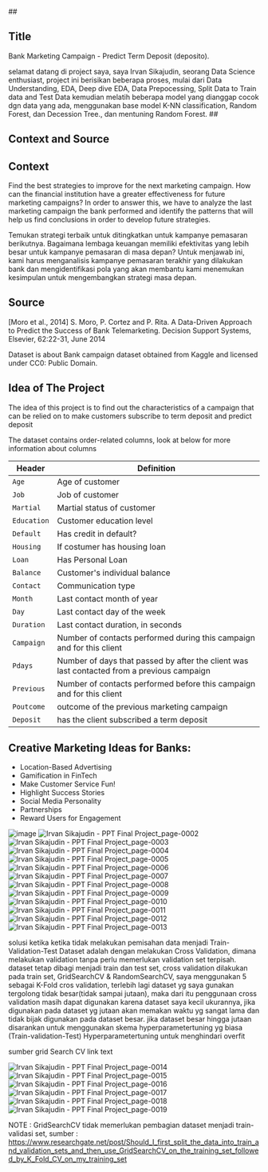 
##<h2>Title</h2>
Bank Marketing Campaign - Predict Term Deposit (deposito).</br>

selamat datang di project saya, saya Irvan Sikajudin, seorang Data Science enthusiast, project ini berisikan beberapa proses, mulai dari Data Understanding, EDA, Deep dive EDA, Data Prepocessing, Split Data to Train data and Test Data kemudian melatih beberapa model yang dianggap cocok dgn data yang ada, menggunakan base model K-NN classification, Random Forest, dan Decession Tree., dan mentuning Random Forest.
##<h2>Context and Source</h2>

<h2>Context</h2>
Find the best strategies to improve for the next marketing campaign. How can the financial institution have a greater effectiveness for future marketing campaigns? In order to answer this, we have to analyze the last marketing campaign the bank performed and identify the patterns that will help us find conclusions in order to develop future strategies.<br>

Temukan strategi terbaik untuk ditingkatkan untuk kampanye pemasaran berikutnya. Bagaimana lembaga keuangan memiliki efektivitas yang lebih besar untuk kampanye pemasaran di masa depan? Untuk menjawab ini, kami harus menganalisis kampanye pemasaran terakhir yang dilakukan bank dan mengidentifikasi pola yang akan membantu kami menemukan kesimpulan untuk mengembangkan strategi masa depan.<br>

<h2>Source</h2>
[Moro et al., 2014] S. Moro, P. Cortez and P. Rita. A Data-Driven Approach to Predict the Success of Bank Telemarketing. Decision Support Systems, Elsevier, 62:22-31, June 2014

Dataset is about Bank campaign dataset obtained from Kaggle and licensed under CC0: Public Domain.

## Idea of The Project
The idea of ​​this project is to find out the characteristics of a campaign that can be relied on to make customers subscribe to term deposit and predict deposit

The dataset contains order-related columns, look at below for more information about columns

<table>
<thead><tr>
<th>Header</th>
<th>Definition</th>
</tr>
</thead>
<tbody>
<tr>
<td><code>Age</code></td>
<td>Age of customer</td>
</tr>
<tr>
<td><code>Job</code></td>
<td>Job of customer</td>
</tr>
<tr>
<td><code>Martial</code></td>
<td>Martial status of customer  </td>
</tr>
<tr>
<td><code>Education</code></td>
<td>Customer education level</td>
</tr>
<tr>
<td><code>Default</code></td>
<td>Has credit in default?</td>
</tr>
<tr>
<td><code>Housing</code></td>
<td>If costumer has housing loan</td>
</tr>
<tr>
<td><code>Loan</code></td>
<td>Has Personal Loan</td>
</tr>
<tr>
<td><code>Balance</code></td>
<td>Customer's individual balance</td>
</tr>
<tr>
<td><code>Contact</code></td>
<td>Communication type</td>
</tr>
<tr>
<td><code>Month</code></td>
<td>Last contact month of year </td>
</tr>
<tr>
<td><code>Day</code></td>
<td>Last contact day of the week</td>
</tr>
<tr>
<td><code>Duration</code></td>
<td>Last contact duration, in seconds</td>
</tr>
<tr>
<td><code>Campaign</code></td>
<td>Number of contacts performed during this campaign and for this client</td>
</tr>
<tr>
<td><code>Pdays</code></td>
<td>Number of days that passed by after the client was last contacted from a previous campaign</td>
</tr>
<tr>
<td><code>Previous</code></td>
<td>Number of contacts performed before this campaign and for this client</td>
</tr>
<tr>
<td><code>Poutcome</code></td>
<td>outcome of the previous marketing campaign </td>
</tr>
<tr>
<td><code>Deposit</code></td>
<td>has the client subscribed a term deposit</td>
</tr>
</tbody>
</table>


## <h2>Creative Marketing Ideas for Banks:</h2>


*   Location-Based Advertising
*   Gamification in FinTech
*   Make Customer Service Fun!
*   Highlight Success Stories
*   Social Media Personality
*   Partnerships
*   Reward Users for Engagement


![image](https://user-images.githubusercontent.com/41347634/176096942-23eaf3cc-cb8e-4d22-9507-addb1ba441b7.png)
![Irvan Sikajudin - PPT Final Project_page-0002](https://user-images.githubusercontent.com/41347634/176099065-5936f913-538e-465e-9296-f69f918464d7.jpg)
![Irvan Sikajudin - PPT Final Project_page-0003](https://user-images.githubusercontent.com/41347634/176099072-39c4e4d8-45aa-4c31-a440-723dc9364804.jpg)
![Irvan Sikajudin - PPT Final Project_page-0004](https://user-images.githubusercontent.com/41347634/176099076-0579c96a-f1a4-43f3-93b8-e379bf45b79d.jpg)
![Irvan Sikajudin - PPT Final Project_page-0005](https://user-images.githubusercontent.com/41347634/176099081-a6793e8b-d335-4514-bdd5-f63a5bbe007d.jpg)
![Irvan Sikajudin - PPT Final Project_page-0006](https://user-images.githubusercontent.com/41347634/176099086-b44f826d-d4da-4571-bc0b-d891dc346932.jpg)
![Irvan Sikajudin - PPT Final Project_page-0007](https://user-images.githubusercontent.com/41347634/176099091-3d58732e-b2a7-4ca7-9408-6df3b2e1e872.jpg)
![Irvan Sikajudin - PPT Final Project_page-0008](https://user-images.githubusercontent.com/41347634/176099094-7cc5ae93-34b8-4334-b141-86587c11c444.jpg)
![Irvan Sikajudin - PPT Final Project_page-0009](https://user-images.githubusercontent.com/41347634/176099097-3c7678d5-d5bd-4138-b872-f2c841af2f7a.jpg)
![Irvan Sikajudin - PPT Final Project_page-0010](https://user-images.githubusercontent.com/41347634/176099104-4f5d2657-d1d8-46c4-9f9d-f3d71ccc659e.jpg)
![Irvan Sikajudin - PPT Final Project_page-0011](https://user-images.githubusercontent.com/41347634/176099106-c742b997-0c43-41b3-bc0d-dde61eff697c.jpg)
![Irvan Sikajudin - PPT Final Project_page-0012](https://user-images.githubusercontent.com/41347634/176099109-33914920-e7e9-4ff8-8e95-102b7b612976.jpg)
![Irvan Sikajudin - PPT Final Project_page-0013](https://user-images.githubusercontent.com/41347634/176099113-d1475d86-bb20-44f7-83f5-253f5c278609.jpg)


solusi ketika ketika tidak melakukan pemisahan data menjadi Train-Validation-Test Dataset adalah dengan melakukan Cross Validation, dimana melakukan validation tanpa perlu memerlukan validation set terpisah. dataset tetap dibagi menjadi train dan test set, cross validation dilakukan pada train set, GridSearchCV & RandomSearchCV, saya menggunakan 5 sebagai K-Fold cros validation, terlebih lagi dataset yg saya gunakan tergolong tidak besar(tidak sampai jutaan), maka dari itu penggunaan cross validation masih dapat digunakan karena dataset saya kecil ukurannya, jika digunakan pada dataset yg jutaan akan memakan waktu yg sangat lama dan tidak bijak digunakan pada dataset besar. jika dataset besar hingga jutaan disarankan untuk menggunakan skema hyperparametertuning yg biasa (Train-validation-Test)
Hyperparametertuning untuk menghindari overfit

sumber grid Search CV link text

![Irvan Sikajudin - PPT Final Project_page-0014](https://user-images.githubusercontent.com/41347634/176099118-ca164c5d-db8a-41b5-844a-3e8f47a8087e.jpg)
![Irvan Sikajudin - PPT Final Project_page-0015](https://user-images.githubusercontent.com/41347634/176099129-cbd263a5-5d99-447d-a652-3fe95172bd93.jpg)
![Irvan Sikajudin - PPT Final Project_page-0016](https://user-images.githubusercontent.com/41347634/176099135-eaf17377-9cc3-4d5c-983c-272a89dd1105.jpg)
![Irvan Sikajudin - PPT Final Project_page-0017](https://user-images.githubusercontent.com/41347634/176099139-06c47e72-359c-4651-9194-a268aa4ec51d.jpg)
![Irvan Sikajudin - PPT Final Project_page-0018](https://user-images.githubusercontent.com/41347634/176099142-6f82eb25-cfa1-4313-a0f9-86604bac3c57.jpg)
![Irvan Sikajudin - PPT Final Project_page-0019](https://user-images.githubusercontent.com/41347634/176099144-31db80c7-d2eb-4805-8018-8aa595adc042.jpg)


NOTE : GridSearchCV tidak memerlukan pembagian dataset menjadi train-validasi set, sumber : <href>https://www.researchgate.net/post/Should_I_first_split_the_data_into_train_and_validation_sets_and_then_use_GridSearchCV_on_the_training_set_followed_by_K_Fold_CV_on_my_training_set</href>
